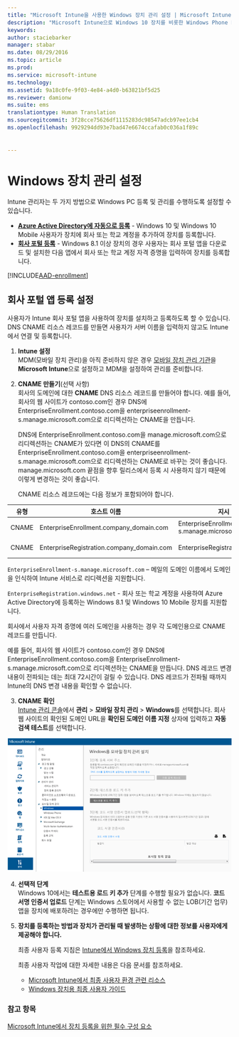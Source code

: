 ```yaml
---
title: "Microsoft Intune을 사용한 Windows 장치 관리 설정 | Microsoft Intune"
description: "Microsoft Intune으로 Windows 10 장치를 비롯한 Windows Phone PC에 대한 MDM(모바일 장치 관리)을 설정합니다."
keywords: 
author: staciebarker
manager: stabar
ms.date: 08/29/2016
ms.topic: article
ms.prod: 
ms.service: microsoft-intune
ms.technology: 
ms.assetid: 9a18c0fe-9f03-4e84-a4d0-b63821bf5d25
ms.reviewer: damionw
ms.suite: ems
translationtype: Human Translation
ms.sourcegitcommit: 3f28cce75626df1115283dc98547adcb97ee1cb4
ms.openlocfilehash: 9929294dd93e7bad47e6674ccafab0c036a1f89c


---
```


# <a name="set-up-windows-device-management"></a>Windows 장치 관리 설정

Intune 관리자는 두 가지 방법으로 Windows PC 등록 및 관리를 수행하도록 설정할 수 있습니다.

- **[Azure Active Directory에 자동으로 등록](#azure-active-directory-enrollment)** - Windows 10 및 Windows 10 Mobile 사용자가 장치에 회사 또는 학교 계정을 추가하여 장치를 등록합니다.
- **[회사 포털 등록](#company-portal-app-enrollment)** - Windows 8.1 이상 장치의 경우 사용자는 회사 포털 앱을 다운로드 및 설치한 다음 앱에서 회사 또는 학교 계정 자격 증명을 입력하여 장치를 등록합니다.

[!INCLUDE[AAD-enrollment](../includes/win10-automatic-enrollment-aad.md)]

## <a name="set-up-company-portal-app-enrollment"></a>회사 포털 앱 등록 설정
사용자가 Intune 회사 포털 앱을 사용하여 장치를 설치하고 등록하도록 할 수 있습니다. DNS CNAME 리소스 레코드를 만들면 사용자가 서버 이름을 입력하지 않고도 Intune에서 연결 및 등록합니다.

1. **Intune 설정**<br>
MDM(모바일 장치 관리)을 아직 준비하지 않은 경우 [모바일 장치 관리 기관](prerequisites-for-enrollment.md#set-mobile-device-management-authority)을 **Microsoft Intune**으로 설정하고 MDM을 설정하여 관리를 준비합니다.

2. **CNAME 만들기**(선택 사항)<br>회사의 도메인에 대한 **CNAME** DNS 리소스 레코드를 만들어야 합니다. 예를 들어, 회사의 웹 사이트가 contoso.com인 경우 DNS에 EnterpriseEnrollment.contoso.com을 enterpriseenrollment-s.manage.microsoft.com으로 리디렉션하는 CNAME을 만듭니다.

    DNS에 EnterpriseEnrollment.contoso.com을 manage.microsoft.com으로 리디렉션하는 CNAME가 있다면 이 DNS의 CNAME를 EnterpriseEnrollment.contoso.com을 enterpriseenrollment-s.manage.microsoft.com으로 리디렉션하는 CNAME로 바꾸는 것이 좋습니다. manage.microsoft.com 끝점을 향후 릴리스에서 등록 시 사용하지 않기 때문에 이렇게 변경하는 것이 좋습니다.

    CNAME 리소스 레코드에는 다음 정보가 포함되어야 합니다.

  |유형|호스트 이름|지시 대상|TTL|
  |--------|-------------|-------------|-------|
  |CNAME|EnterpriseEnrollment.company_domain.com|EnterpriseEnrollment-s.manage.microsoft.com |1시간|
  |CNAME|EnterpriseRegistration.company_domain.com|EnterpriseRegistration.windows.net|1시간|

  `EnterpriseEnrollment-s.manage.microsoft.com` – 메일의 도메인 이름에서 도메인을 인식하여 Intune 서비스로 리디렉션을 지원합니다.

  `EnterpriseRegistration.windows.net` - 회사 또는 학교 계정을 사용하여 Azure Active Directory에 등록하는 Windows 8.1 및 Windows 10 Mobile 장치를 지원합니다.

  회사에서 사용자 자격 증명에 여러 도메인을 사용하는 경우 각 도메인용으로 CNAME 레코드를 만듭니다.

  예를 들어, 회사의 웹 사이트가 contoso.com인 경우 DNS에 EnterpriseEnrollment.contoso.com을 EnterpriseEnrollment-s.manage.microsoft.com으로 리디렉션하는 CNAME을 만듭니다. DNS 레코드 변경 내용이 전파되는 데는 최대 72시간이 걸릴 수 있습니다. DNS 레코드가 전파될 때까지 Intune의 DNS 변경 내용을 확인할 수 없습니다.

3.  **CNAME 확인**<br>[Intune 관리 콘솔](http://manage.microsoft.com)에서 **관리** &gt; **모바일 장치 관리** &gt; **Windows**를 선택합니다. 회사 웹 사이트의 확인된 도메인 URL을 **확인된 도메인 이름 지정** 상자에 입력하고 **자동 검색 테스트**를 선택합니다.

  ![Windows 장치 관리 대화 상자](../media/enroll-intune-winenr.png)

4.  **선택적 단계**<br>Windows 10에서는 **테스트용 로드 키 추가** 단계를 수행할 필요가 없습니다. **코드 서명 인증서 업로드** 단계는 Windows 스토어에서 사용할 수 없는 LOB(기간 업무) 앱을 장치에 배포하려는 경우에만 수행하면 됩니다.

6.  **장치를 등록하는 방법과 장치가 관리될 때 발생하는 상황에 대한 정보를 사용자에게 제공해야 합니다.**

    최종 사용자 등록 지침은 [Intune에서 Windows 장치 등록](../enduser/enroll-your-device-in-intune-windows.md)을 참조하세요.

    최종 사용자 작업에 대한 자세한 내용은 다음 문서를 참조하세요.
      - [Microsoft Intune에서 최종 사용자 환경 관련 리소스](what-to-tell-your-end-users-about-using-microsoft-intune.md)
      - [Windows 장치용 최종 사용자 가이드](../enduser/using-your-windows-device-with-intune.md)

### <a name="see-also"></a>참고 항목
[Microsoft Intune에서 장치 등록을 위한 필수 구성 요소](prerequisites-for-enrollment.md)



<!--HONumber=Nov16_HO3-->


